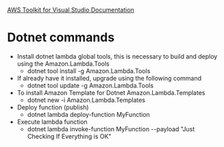 [AWS Toolkit for Visual Studio Documentation](https://docs.aws.amazon.com/aws-toolkit-visual-studio/index.html)

# Dotnet commands

- Install dotnet lambda global tools, this is necessary to build and deploy using the Amazon.Lambda.Tools
  - dotnet tool install -g Amazon.Lambda.Tools
- If already have it installed, upgrade using the following command
  - dotnet tool update -g Amazon.Lambda.Tools
- To install Amazon Template for Dotnet Amazon.Lambda.Templates
  - dotnet new -i Amazon.Lambda.Templates
- Deploy function (publish)
  - dotnet lambda deploy-function MyFunction
- Execute lambda function
  - dotnet lambda invoke-function MyFunction --payload "Just Checking If Everything is OK"
